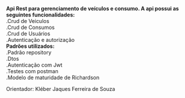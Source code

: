 <strong>Api Rest para gerenciamento de veículos e consumo. A api possui as seguintes funcionalidades:</strong><br>
.Crud de Veiculos<br>
.Crud de Consumos<br>
.Crud de Usuários<br>
.Autenticação e autorização<br>
<strong>Padrões utilizados:</strong><br>
.Padrão repository<br>
.Dtos<br>
.Autenticação com Jwt<br>
.Testes com postman<br>
.Modelo de maturidade de Richardson<br>

Orientador: Kléber Jaques Ferreira de Souza
